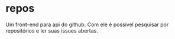 # repos

Um front-end para api do github. Com ele é possível pesquisar por repositórios
e ler suas issues abertas.